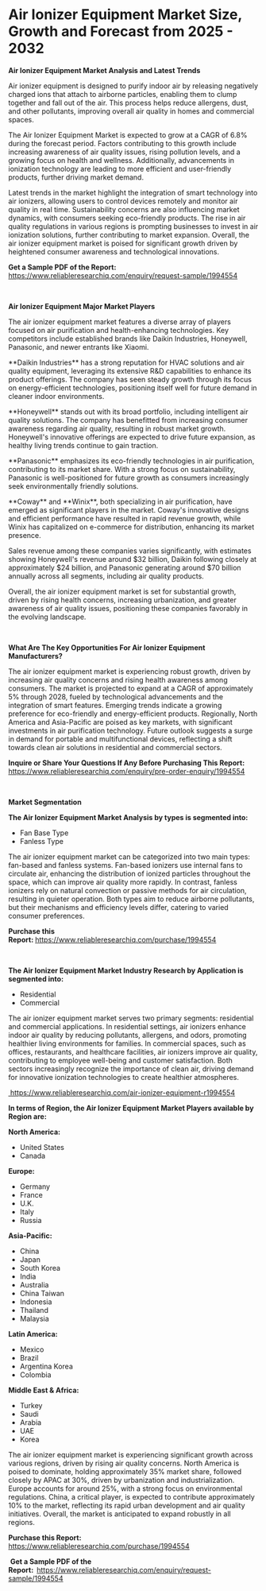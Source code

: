 <p><h1>Air Ionizer Equipment Market Size, Growth and Forecast from 2025 - 2032</h1></p><p><strong>Air Ionizer Equipment Market Analysis and Latest Trends</strong></p>
<p><p>Air ionizer equipment is designed to purify indoor air by releasing negatively charged ions that attach to airborne particles, enabling them to clump together and fall out of the air. This process helps reduce allergens, dust, and other pollutants, improving overall air quality in homes and commercial spaces.</p><p>The Air Ionizer Equipment Market is expected to grow at a CAGR of 6.8% during the forecast period. Factors contributing to this growth include increasing awareness of air quality issues, rising pollution levels, and a growing focus on health and wellness. Additionally, advancements in ionization technology are leading to more efficient and user-friendly products, further driving market demand.</p><p>Latest trends in the market highlight the integration of smart technology into air ionizers, allowing users to control devices remotely and monitor air quality in real time. Sustainability concerns are also influencing market dynamics, with consumers seeking eco-friendly products. The rise in air quality regulations in various regions is prompting businesses to invest in air ionization solutions, further contributing to market expansion. Overall, the air ionizer equipment market is poised for significant growth driven by heightened consumer awareness and technological innovations.</p></p>
<p><strong>Get a Sample PDF of the Report:&nbsp;</strong> <a href="https://www.reliableresearchiq.com/enquiry/request-sample/1994554?utm_campaign=904&utm_medium=2&utm_source=Github&utm_content=ia&utm_term=12042025&utm_id=air-ionizer-equipment">https://www.reliableresearchiq.com/enquiry/request-sample/1994554</a></p>
<p>&nbsp;</p>
<p><strong>Air Ionizer Equipment Major Market Players</strong></p>
<p><p>The air ionizer equipment market features a diverse array of players focused on air purification and health-enhancing technologies. Key competitors include established brands like Daikin Industries, Honeywell, Panasonic, and newer entrants like Xiaomi.</p><p>**Daikin Industries** has a strong reputation for HVAC solutions and air quality equipment, leveraging its extensive R&D capabilities to enhance its product offerings. The company has seen steady growth through its focus on energy-efficient technologies, positioning itself well for future demand in cleaner indoor environments.</p><p>**Honeywell** stands out with its broad portfolio, including intelligent air quality solutions. The company has benefitted from increasing consumer awareness regarding air quality, resulting in robust market growth. Honeywell's innovative offerings are expected to drive future expansion, as healthy living trends continue to gain traction.</p><p>**Panasonic** emphasizes its eco-friendly technologies in air purification, contributing to its market share. With a strong focus on sustainability, Panasonic is well-positioned for future growth as consumers increasingly seek environmentally friendly solutions.</p><p>**Coway** and **Winix**, both specializing in air purification, have emerged as significant players in the market. Coway's innovative designs and efficient performance have resulted in rapid revenue growth, while Winix has capitalized on e-commerce for distribution, enhancing its market presence.</p><p>Sales revenue among these companies varies significantly, with estimates showing Honeywell's revenue around $32 billion, Daikin following closely at approximately $24 billion, and Panasonic generating around $70 billion annually across all segments, including air quality products.</p><p>Overall, the air ionizer equipment market is set for substantial growth, driven by rising health concerns, increasing urbanization, and greater awareness of air quality issues, positioning these companies favorably in the evolving landscape.</p></p>
<p>&nbsp;</p>
<p><strong>What Are The Key Opportunities For Air Ionizer Equipment Manufacturers?</strong></p>
<p><p>The air ionizer equipment market is experiencing robust growth, driven by increasing air quality concerns and rising health awareness among consumers. The market is projected to expand at a CAGR of approximately 5% through 2028, fueled by technological advancements and the integration of smart features. Emerging trends indicate a growing preference for eco-friendly and energy-efficient products. Regionally, North America and Asia-Pacific are poised as key markets, with significant investments in air purification technology. Future outlook suggests a surge in demand for portable and multifunctional devices, reflecting a shift towards clean air solutions in residential and commercial sectors.</p></p>
<p><strong>Inquire or Share Your Questions If Any Before Purchasing This Report:</strong> <a href="https://www.reliableresearchiq.com/enquiry/pre-order-enquiry/1994554?utm_campaign=904&utm_medium=2&utm_source=Github&utm_content=ia&utm_term=12042025&utm_id=air-ionizer-equipment">https://www.reliableresearchiq.com/enquiry/pre-order-enquiry/1994554</a></p>
<p>&nbsp;</p>
<p><strong>Market Segmentation</strong></p>
<p><strong>The Air Ionizer Equipment Market Analysis by types is segmented into:</strong></p>
<p><ul><li>Fan Base Type</li><li>Fanless Type</li></ul></p>
<p><p>The air ionizer equipment market can be categorized into two main types: fan-based and fanless systems. Fan-based ionizers use internal fans to circulate air, enhancing the distribution of ionized particles throughout the space, which can improve air quality more rapidly. In contrast, fanless ionizers rely on natural convection or passive methods for air circulation, resulting in quieter operation. Both types aim to reduce airborne pollutants, but their mechanisms and efficiency levels differ, catering to varied consumer preferences.</p></p>
<p><strong>Purchase this Report:&nbsp;</strong><a href="https://www.reliableresearchiq.com/purchase/1994554?utm_campaign=904&utm_medium=2&utm_source=Github&utm_content=ia&utm_term=12042025&utm_id=air-ionizer-equipment">https://www.reliableresearchiq.com/purchase/1994554</a></p>
<p>&nbsp;</p>
<p><strong>The Air Ionizer Equipment Market Industry Research by Application is segmented into:</strong></p>
<p><ul><li>Residential</li><li>Commercial</li></ul></p>
<p><p>The air ionizer equipment market serves two primary segments: residential and commercial applications. In residential settings, air ionizers enhance indoor air quality by reducing pollutants, allergens, and odors, promoting healthier living environments for families. In commercial spaces, such as offices, restaurants, and healthcare facilities, air ionizers improve air quality, contributing to employee well-being and customer satisfaction. Both sectors increasingly recognize the importance of clean air, driving demand for innovative ionization technologies to create healthier atmospheres.</p></p>
<p><a href="https://www.reliableresearchiq.com/air-ionizer-equipment-r1994554?utm_campaign=904&utm_medium=2&utm_source=Github&utm_content=ia&utm_term=12042025&utm_id=air-ionizer-equipment">&nbsp;https://www.reliableresearchiq.com/air-ionizer-equipment-r1994554</a></p>
<p><strong>In terms of Region, the Air Ionizer Equipment Market Players available by Region are:</strong></p>
<p>
    <p> <strong> North America: </strong>
        <ul>
            <li>United States</li>
            <li>Canada</li>
        </ul>
        </p> 
    <p> <strong> Europe: </strong>
        <ul>
            <li>Germany</li>
            <li>France</li>
            <li>U.K.</li>
            <li>Italy</li>
            <li>Russia</li>
        </ul>
        </p> 
    <p> <strong> Asia-Pacific: </strong>
        <ul>
            <li>China</li>
            <li>Japan</li>
            <li>South Korea</li>
            <li>India</li>
            <li>Australia</li>
            <li>China Taiwan</li>
            <li>Indonesia</li>
            <li>Thailand</li>
            <li>Malaysia</li>
        </ul>
        </p> 
    <p> <strong> Latin America: </strong>
        <ul>
            <li>Mexico</li>
            <li>Brazil</li>
            <li>Argentina Korea</li>
            <li>Colombia</li>
        </ul>
        </p> 
    <p> <strong> Middle East & Africa: </strong>
        <ul>
            <li>Turkey</li>
            <li>Saudi</li>
            <li>Arabia</li>
            <li>UAE</li>
            <li>Korea</li>
        </ul>
    </p>
    </p>
<p><p>The air ionizer equipment market is experiencing significant growth across various regions, driven by rising air quality concerns. North America is poised to dominate, holding approximately 35% market share, followed closely by APAC at 30%, driven by urbanization and industrialization. Europe accounts for around 25%, with a strong focus on environmental regulations. China, a critical player, is expected to contribute approximately 10% to the market, reflecting its rapid urban development and air quality initiatives. Overall, the market is anticipated to expand robustly in all regions.</p></p>
<p><strong>Purchase this Report: </strong><a href="https://www.reliableresearchiq.com/purchase/1994554?utm_campaign=904&utm_medium=2&utm_source=Github&utm_content=ia&utm_term=12042025&utm_id=air-ionizer-equipment">https://www.reliableresearchiq.com/purchase/1994554</a></p>
<p>&nbsp;<strong>Get a Sample PDF of the Report:&nbsp;&nbsp;</strong><a href="https://www.reliableresearchiq.com/enquiry/request-sample/1994554?utm_campaign=904&utm_medium=2&utm_source=Github&utm_content=ia&utm_term=12042025&utm_id=air-ionizer-equipment">https://www.reliableresearchiq.com/enquiry/request-sample/1994554</a></p>
<p><strong></strong></p>
<p><p></p><p></p><p></p></p>
